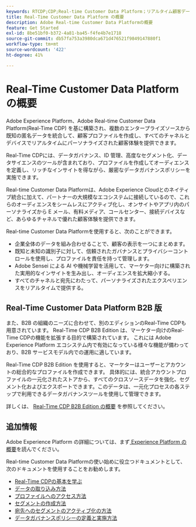 ```yaml
---
keywords: RTCDP;CDP;Real-time Customer Data Platform；リアルタイム顧客データプラットフォーム；リアルタイム cdp;cdp；顧客 AI
title: Real-Time Customer Data Platform の概要
description: Adobe Real-time Customer Data Platformの概要
feature: Get Started
exl-id: 8be51bf0-b372-4a81-ba45-f4fe4b7e1718
source-git-commit: db57fa753a3980dca671d476521f9849147880f1
workflow-type: tm+mt
source-wordcount: '422'
ht-degree: 41%

---
```


# Real-Time Customer Data Platform の概要

Adobe Experience Platform、Adobe Real-time Customer Data Platform(Real-Time CDP) を基に構築され、複数のエンタープライズソースから既知の匿名データを統合して、顧客プロファイルを作成し、すべてのチャネルとデバイスでリアルタイムにパーソナライズされた顧客体験を提供できます。

Real-Time CDPには、データガバナンス、ID 管理、高度なセグメント化、データサイエンスのツールが含まれており、プロファイルを作成してオーディエンスを定義し、リッチなインサイトを得ながら、厳密なデータガバナンスポリシーを実施できます。

Real-time Customer Data Platformは、Adobe Experience Cloudとのネイティブ統合に加えて、パートナーの大規模なエコシステムに接続しているので、これらのオーディエンスをシームレスにアクティブ化し、オンサイトやアプリ内のパーソナライズから E メール、有料メディア、コールセンター、接続デバイスなど、あらゆるチャネルで優れた顧客体験を提供できます。

Real-time Customer Data Platformを使用すると、次のことができます。

* 企業全体のデータを組み合わせることで、顧客の表示を一つにまとめます。
* 既知と未知の識別子に対して、信頼されたガバナンスとプライバシーコントロールを使用し、プロファイルを責任を持って管理します。
* Adobe Sensei による AI や機械学習を活用して、マーケター向けに構築された実用的なインサイトを生み出し、オーディエンスを拡大縮小する。
* すべてのチャネルと宛先にわたって、パーソナライズされたエクスペリエンスをリアルタイムで提供する。

## Real-Time Customer Data Platform B2B 版

また、B2B の組織のニーズに合わせて、別のエディションのReal-Time CDPも用意されています。 Real-Time CDP B2B Edition は、マーケター向けのReal-Time CDPの機能を拡張する目的で構築されています。 これには Adobe Experience Platform エコシステム内で有効になっている様々な機能が備わっており、B2B サービスモデル内での運用に適しています。

Real-Time CDP B2B Edition を使用すると、マーケターはユーザーとアカウントの総合的なプロファイルを作成できます。 具体的には、統合アカウントプロファイルの一元化されたストアから、すべてのクロスソースデータを強化、セグメント化およびエクスポートできます。このデータは、一元化プロセスの各ステップで利用できるデータガバナンスツールを使用して管理できます。

詳しくは、 [Real-Time CDP B2B Edition の概要](./b2b-overview.md) を参照してください。

## 追加情報

Adobe Experience Platform の詳細については、まず[ Experience Platform の概要](../landing/home.md)を読んでください。

Real-time Customer Data Platformの使い始めに役立つドキュメントとして、次のドキュメントを使用することをお勧めします。

* [Real-Time CDPの基本を学ぶ](get-started.md)
* [データの取り込み方法](sources/sources-overview.md)
* [プロファイルへのアクセス方法](profile/profile-overview.md)
* [セグメントの作成方法](segmentation/segmentation-overview.md)
* [宛先へのセグメントのアクティブ化の方法](destinations/overview.md)
* [データガバナンスポリシーの定義と実施方法](privacy/data-governance-overview.md)
